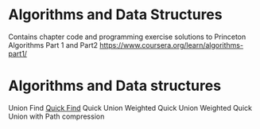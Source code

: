 # Algorithms and Data Structures

Contains chapter code and programming exercise solutions to Princeton
Algorithms Part 1 and Part2 https://www.coursera.org/learn/algorithms-part1/


# Algorithms and Data structures

Union Find
 [Quick Find](QuickFind.java)
 Quick Union
 Weighted Quick Union
 Weighted Quick Union with Path compression

